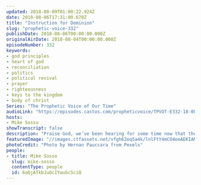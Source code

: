 ```yaml
---
updated: 2018-08-09T01:00:22.924Z
date: 2018-08-06T17:31:00.670Z
title: "Instruction for Dominion"
slug: "prophetic-voice-332"
publishDate: 2018-08-06T00:00:00.000Z
originalAirDate: 2018-08-04T00:00:00.000Z
episodeNumber: 332
keywords:
- god principles
- heart of god
- reconciliation
- politics
- political revival
- prayer
- righteousness
- keys to the kingdom
- body of christ
Series: "The Prophetic Voice of Our Time"
audioLink: "https://episodes.castos.com/propheticvoice/TPVOT-E332-18-08-04-05-Instruction-for-Dominion.mp3"
hosts:
- Mike Sosso
showTranscript: false
description: "Praise God, we’ve been hearing for some time now that the Lord is doing a new thing in the earth and we are seeing the righteous come to places of prominence in every sector of society and I’m here to tell you that will continue. For those of us in the body of Christ in the background, we need to be in prayer. Our place is a place of intercession on a regular basis to stand in the gap for our nation, for our nation’s leaders, for our city, for our provinces, for our government leaders, for our business leaders. For what purpose? For them to hear from God and to align with the Lord in every area of their life and work. It is our place as believers in Christ, as the body of Christ, to pray for our leadership. \n\n- Psalm 1\n- Psalm 2\n- Ezekiel 33:11\n- Proverbs 24:17-18"
featuredImage: "//images.ctfassets.net/vfgh62eq5a4k/lnlFtY4mCO4oeAEKIAM2y/421f73110ba46e2dce42eecb2a68e69c/dawn-dusk-evening-1210273.jpg"
photoCredit: "Photo by Hernan Pauccara from Pexels"
people:
- title: Mike Sosso
  slug: mike-sosso
  contentType: people
  id: 6aQjATkbJuOcIYwuGcSciQ
---
```

